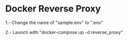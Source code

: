 # Docker Reverse Proxy

1.- Change the name of "sample.env" to ".env"

2.- Launch with "docker-compose up -d reverse_proxy"
